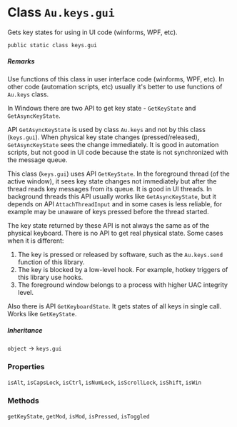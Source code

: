 # Class `Au.keys.gui`

Gets key states for using in UI code (winforms, WPF, etc).

```
public static class keys.gui
```

##### Remarks

Use functions of this class in user interface code (winforms, WPF, etc). In other code (automation scripts, etc) usually it's better to use functions of `Au.keys` class.

In Windows there are two API to get key state - `GetKeyState` and `GetAsyncKeyState`.

API `GetAsyncKeyState` is used by class `Au.keys` and not by this class (`keys.gui`). When physical key state changes (pressed/released), `GetAsyncKeyState` sees the change immediately. It is good in automation scripts, but not good in UI code because the state is not synchronized with the message queue.

This class (`keys.gui`) uses API `GetKeyState`. In the foreground thread (of the active window), it sees key state changes not immediately but after the thread reads key messages from its queue. It is good in UI threads. In background threads this API usually works like `GetAsyncKeyState`, but it depends on API `AttachThreadInput` and in some cases is less reliable, for example may be unaware of keys pressed before the thread started.

The key state returned by these API is not always the same as of the physical keyboard. There is no API to get real physical state. Some cases when it is different:

1. The key is pressed or released by software, such as the `Au.keys.send` function of this library.
2. The key is blocked by a low-level hook. For example, hotkey triggers of this library use hooks.
3. The foreground window belongs to a process with higher UAC integrity level.

Also there is API `GetKeyboardState`. It gets states of all keys in single call. Works like `GetKeyState`.

##### Inheritance

`object` → `keys.gui`

### Properties

`isAlt`, `isCapsLock`, `isCtrl`, `isNumLock`, `isScrollLock`, `isShift`, `isWin`

### Methods

`getKeyState`, `getMod`, `isMod`, `isPressed`, `isToggled`
